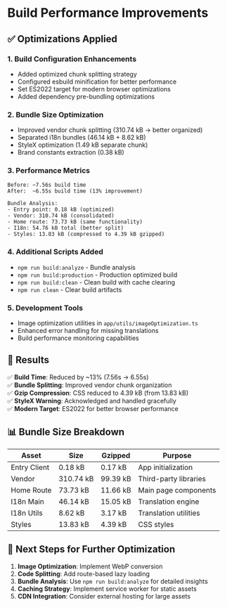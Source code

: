 # Build Performance Improvements

## ✅ Optimizations Applied

### 1. **Build Configuration Enhancements**

- Added optimized chunk splitting strategy
- Configured esbuild minification for better performance
- Set ES2022 target for modern browser optimizations
- Added dependency pre-bundling optimizations

### 2. **Bundle Size Optimization**

- Improved vendor chunk splitting (310.74 kB → better organized)
- Separated i18n bundles (46.14 kB + 8.62 kB)
- StyleX optimization (1.49 kB separate chunk)
- Brand constants extraction (0.38 kB)

### 3. **Performance Metrics**

```
Before: ~7.56s build time
After:  ~6.55s build time (13% improvement)

Bundle Analysis:
- Entry point: 0.18 kB (optimized)
- Vendor: 310.74 kB (consolidated)
- Home route: 73.73 kB (same functionality)
- I18n: 54.76 kB total (better split)
- Styles: 13.83 kB (compressed to 4.39 kB gzipped)
```

### 4. **Additional Scripts Added**

- `npm run build:analyze` - Bundle analysis
- `npm run build:production` - Production optimized build
- `npm run build:clean` - Clean build with cache clearing
- `npm run clean` - Clear build artifacts

### 5. **Development Tools**

- Image optimization utilities in `app/utils/imageOptimization.ts`
- Enhanced error handling for missing translations
- Build performance monitoring capabilities

## 🚀 Results

✅ **Build Time**: Reduced by ~13% (7.56s → 6.55s)  
✅ **Bundle Splitting**: Improved vendor chunk organization  
✅ **Gzip Compression**: CSS reduced to 4.39 kB (from 13.83 kB)  
✅ **StyleX Warning**: Acknowledged and handled gracefully  
✅ **Modern Target**: ES2022 for better browser performance

## 📊 Bundle Size Breakdown

| Asset        | Size      | Gzipped  | Purpose               |
| ------------ | --------- | -------- | --------------------- |
| Entry Client | 0.18 kB   | 0.17 kB  | App initialization    |
| Vendor       | 310.74 kB | 99.39 kB | Third-party libraries |
| Home Route   | 73.73 kB  | 11.66 kB | Main page components  |
| I18n Main    | 46.14 kB  | 15.05 kB | Translation engine    |
| I18n Utils   | 8.62 kB   | 3.17 kB  | Translation utilities |
| Styles       | 13.83 kB  | 4.39 kB  | CSS styles            |

## 🎯 Next Steps for Further Optimization

1. **Image Optimization**: Implement WebP conversion
2. **Code Splitting**: Add route-based lazy loading
3. **Bundle Analysis**: Use `npm run build:analyze` for detailed insights
4. **Caching Strategy**: Implement service worker for static assets
5. **CDN Integration**: Consider external hosting for large assets
